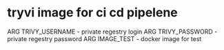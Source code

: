 # tryvi image for ci cd pipelene
ARG TRIVY_USERNAME - private regestry login
ARG TRIVY_PASSWORD - private regestry password
ARG IMAGE_TEST -     docker image for test
